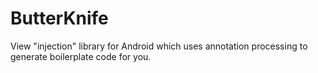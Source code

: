 # ButterKnife

View "injection" library for Android which uses annotation processing to generate boilerplate code for you.
